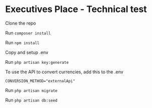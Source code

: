 # Executives Place - Technical test

Clone the repo

Run ```composer install```

Run ```npm install```

Copy and setup .env

Run ```php artisan key:generate```

To use the API to convert currencies, add this to the .env

```CONVERSION_METHOD="externalApi"```

Run ```php artisan migrate```

Run ```php artisan db:seed```
